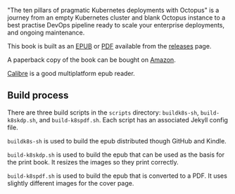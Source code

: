 "The ten pillars of pragmatic Kubernetes deployments with Octopus" is a journey from an empty Kubernetes cluster and blank Octopus instance to a best practise DevOps pipeline ready to scale your enterprise deployments, and ongoing maintenance.

This book is built as an [EPUB](https://github.com/OctopusDeploy/TenPillarsK8s/releases/latest/download/tenpillarsk8s.epub) or [PDF](https://github.com/OctopusDeploy/TenPillarsK8s/releases/latest/download/tenpillarsk8s.pdf) available from the [releases](https://github.com/OctopusDeploy/TenPillarsK8s/releases) page.

A paperback copy of the book can be bought on [Amazon](https://www.amazon.com.au/dp/B0916MQ7XZ/ref=cm_sw_em_r_mt_dp_G3FG6HJQ612HMH89321H).

[Calibre](https://calibre-ebook.com/) is a good multiplatform epub reader.

## Build process

There are three build scripts in the `scripts` directory: `buildk8s-sh`, `build-k8skdp.sh`, and `build-k8spdf.sh`. Each script has an associated Jekyll config file.

`buildk8s-sh` is used to build the epub distributed though GitHub and Kindle.

`build-k8skdp.sh` is used to build the epub that can be used as the basis for the print book. It resizes the images so they print correctly.

`build-k8spdf.sh` is used to build the epub that is converted to a PDF. It uses slightly different images for the cover page.